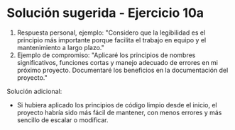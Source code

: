 # Solución sugerida - Ejercicio 10a

1. Respuesta personal, ejemplo: "Considero que la legibilidad es el principio más importante porque facilita el trabajo en equipo y el mantenimiento a largo plazo."
2. Ejemplo de compromiso: "Aplicaré los principios de nombres significativos, funciones cortas y manejo adecuado de errores en mi próximo proyecto. Documentaré los beneficios en la documentación del proyecto."

Solución adicional:

- Si hubiera aplicado los principios de código limpio desde el inicio, el proyecto habría sido más fácil de mantener, con menos errores y más sencillo de escalar o modificar.
